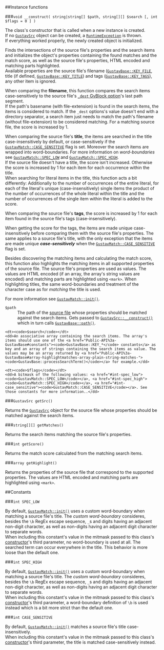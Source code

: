 ##Instance functions

###`void __construct( string|string[] $path, string[][] $search [, int $flags = 0 ] )`

The class's constructor that is called when a new instance is created.  
If no [`GustavSrc`](API#gustavsrc) object can be created, a [`RuntimeException`](http://php.net/manual/en/class.runtimeexception.php) is thrown.  
If everything worked properly, the newly created object is initialized.

Finds the intersections of the source file's properties and the search items and initializes the object's properties containing the found matches and the match score, as well as the source file's properties, HTML encoded and matching parts highlighted.  
Available properties are the source file's filename ([`GustavBase::KEY_FILE`](Public-API%3s-GustavBase#string-key_file), title (if defined, [`GustavBase::KEY_TITLE`](Public-API%3s-GustavBase#string-key_title)) and tags ([`GustavBase::KEY_TAGS`](Public-API%3s-GustavBase#string-key_tags)), any other item is ignored.

When comparing the **filename**, this function compares the search items case-sensitively to the source file's [`_dest` GvBlock option](Gustav-core-options#_dest)'s last path segment.  
If the path's basename (with file-extension) is found in the search items, the items is considered to match. If the `_dest` options's value doesn't end with a directory separator, a search item just needs to match the path's filename (without file-extension) to be considered matching. For a matching source file, the score is increased by 1.

When comparing the source file's **title**, the items are searched in the title case-insensitively by default, or case-sensitively if the [`GustavMatch::CASE_SENSITIVE`](#int-case_sensitive) flag is set. Moreover the search items are wrapped into word-boundaries. For more information on *word-boundaries* see [`GustavMatch::SPEC_LOW`](#int-spec_low) and [`GustavMatch::SPEC_HIGH`](#int-spec_high).  
If the source file doesn't have a title, the score isn't increased. Otherwise the score is increased by 1 for each item for each occurrence within the title.  
When searching for literal items in the title, this function acts a bit differently: Additionally to the number of occurrences of the entire literal, for each of the literal's unique (case-insensitively) single items the product of the number of occurrences of the whole literal within the title and the number of occurrences of the single item within the literal is added to the score.

When comparing the source file's **tags**, the score is increased by 1 for each item found in the source file's tags (case-insensitively).

When getting the score for the tags, the items are made unique case-insensitively before comparing them with the source file's properties. The same applies to a source file's title, with the only exception that the items are made unique ***case-sensitively*** when the [`GustavMatch::CASE_SENSITIVE`](#int-case_sensitive) flag is set.

Besides discovering the matching items and calculating the match score, this function also highlights the matching items in all supported properties of the source file. The source file's properties are used as values. The values are HTML encoded (if an array, the array's string values are encoded) and matching parts are highlighted using `<mark>`. When highlighting titles, the same word-boundaries and treatment of the character case as for *matching* the title is used.

For more information see [`GustavMatch::init()`](Dev-API%3a-GustavMatch#private-void-init).

<dl>
    <dt><code>$path</code></dt>
    <dd>The path of the <a href="Source-files">source file</a> whose properties should be matched against the search items. Gets passed to <a href="Public-API%3a-GustavSrc#void-__construct-stringstring-path-"><code>GustavSrc::__construct()</code></a> which in turn calls <a href="Private-API%3a-GustavBase#string-path-stringstring-path_segment--stringstring-path_segment--stringstring---"><code>GustavBase::path()</code></a>.</dd>
    
    <dt><code>$search</code></dt>
    <dd>An associative array containing the search items. The array's items should use one of the <a href="Public-API%3a-GustavBase#constants"><code>GustavBase::KEY_*</code> constants</a> as key and an array of strings containing the search items as value. The values may be an array returned by <a href="Public-API%3a-GustavBase#array-highlightmatches-array-plain-string-matches-"><code>GustavBase::processSearchTerm()</code></a> for example.</dd>
    
    <dt><code>$flags</code></dt>
    <dd>A bitmask of the following values: <a href="#int-spec_low"><code>GustavMatch::SPEC_LOW</code></a>, <a href="#int-spec_high"><code>GustavMatch::SPEC_HIGH</code></a>, <a href="#int-case_sensitive"><code>GustavMatch::CASE_SENSITIVE</code></a>. See those constants for more information..</dd>
</dl>

###`GustavSrc getSrc()`

Returns the [`GustavSrc`](API#gustavsrc) object for the source file whose properties should be matched against the search items.

###`string[][] getMatches()`

Returns the search items matching the source file's properties.

###`int getScore()`

Returns the match score calculated from the matching search items.

###`array getHighlight()`

Returns the properties of the source file that correspond to the supported properties. The values are HTML encoded and matching parts are highlighted using `<mark>`.



##Constants

###`int SPEC_LOW`

By default, [`GustavMatch::init()`](Dev-API%3a-GustavMatch#private-void-init) uses a custom word-boundary when matching a source file's title. The *custom word-boundary* consideres, besides the `\b` RegEx escape sequence, `_`s and digits having an adjacent non-digit character, as well as non-digits having an adjacent digit character to separate words.  
When including this constant's value in the mitmask passed to this class's [constructor](Public-API%3a-GustavMatch#void-__construct-stringstring-path-string-search--int-flags--0--)'s third parameter, no word-boundary is used at all. The searched term can occur everywhere in the title. This behavior is more loose than the default one.

###`int SPEC_HIGH`

By default, [`GustavMatch::init()`](Dev-API%3a-GustavMatch#private-void-init) uses a custom word-boundary when matching a source file's title. The *custom word-boundary* consideres, besides the `\b` RegEx escape sequence, `_`s and digits having an adjacent non-digit character, as well as non-digits having an adjacent digit character to separate words.  
When including this constant's value in the mitmask passed to this class's [constructor](Public-API%3a-GustavMatch#void-__construct-stringstring-path-string-search--int-flags--0--)'s third parameter, a word-boundary definition of `\b` is used instead which is a bit more strict than the default one.

###`int CASE_SENSITIVE`

By default, [`GustavMatch::init()`](Dev-API%3a-GustavMatch#private-void-init) matches a source file's title case-insensitively.  
When including this constant's value in the mitmask passed to this class's [constructor](Public-API%3a-GustavMatch#void-__construct-stringstring-path-string-search--int-flags--0--)'s third parameter, the title is matched case-sensitively instead.